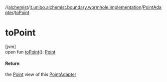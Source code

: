 //[alchemist](../../../index.md)/[it.unibo.alchemist.boundary.wormhole.implementation](../index.md)/[PointAdapter](index.md)/[toPoint](to-point.md)

# toPoint

[jvm]\
open fun [toPoint](to-point.md)(): [Point](https://docs.oracle.com/javase/8/docs/api/java/awt/Point.html)

#### Return

the [Point](https://docs.oracle.com/javase/8/docs/api/java/awt/Point.html) view of this [PointAdapter](index.md)
